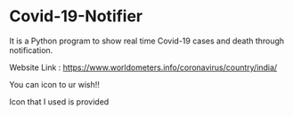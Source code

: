 # Covid-19-Notifier
It is a Python program to show real time  Covid-19 cases and death through notification.

Website Link : https://www.worldometers.info/coronavirus/country/india/ 

You can icon to ur wish!!

Icon that I used is provided 
